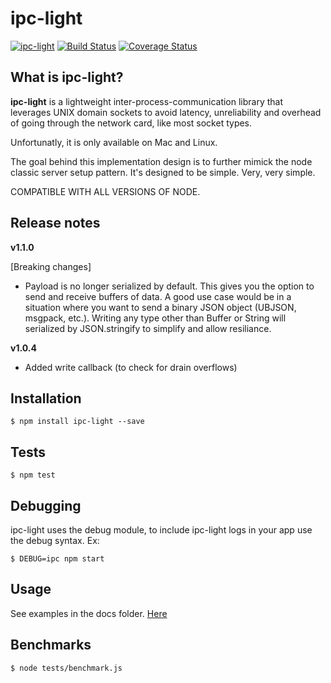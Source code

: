 # ipc-light

[![ipc-light](https://img.shields.io/npm/v/ipc-light.svg)](https://www.npmjs.com/package/ipc-light)
[![Build Status](https://travis-ci.org/fed135/ipc-light.svg?branch=master)](https://travis-ci.org/fed135/ipc-light)
[![Coverage Status](https://coveralls.io/repos/fed135/ipc-light/badge.svg)](https://coveralls.io/r/fed135/ipc-light)

## What is ipc-light?

**ipc-light** is a lightweight inter-process-communication library
that leverages UNIX domain sockets to avoid latency, unreliability and overhead of 
going through the network card, like most socket types.

Unfortunatly, it is only available on Mac and Linux.

The goal behind this implementation design is to further mimick the
node classic server setup pattern. It's designed to be simple. Very, very simple.

COMPATIBLE WITH ALL VERSIONS OF NODE.

## Release notes

**v1.1.0**

  [Breaking changes]
- Payload is no longer serialized by default. This gives you the option to send
  and receive buffers of data. A good use case would be in a situation where you
  want to send a binary JSON object (UBJSON, msgpack, etc.). Writing any type other
  than Buffer or String will serialized by JSON.stringify to simplify and allow resiliance.

**v1.0.4**

- Added write callback (to check for drain overflows)


## Installation

    $ npm install ipc-light --save


## Tests

    $ npm test


## Debugging

ipc-light uses the debug module, to include ipc-light logs in your app
use the debug syntax. Ex:

    $ DEBUG=ipc npm start
    
    
## Usage

See examples in the docs folder. [Here](https://github.com/fed135/ipc-light/blob/master/docs/EXAMPLES.md)


## Benchmarks

    $ node tests/benchmark.js